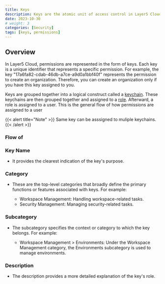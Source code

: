 ```yaml
---
title: Keys
description: Keys are the atomic unit of access control in Layer5 Cloud
date: 2023-10-30
# weight: 3
categories: [Security]
tags: [keys, permissions]
---
```


## Overview

In Layer5 Cloud, permissions are represented in the form of keys. Each key is a unique identifier that represents a specific permission. For example, the key "17a6fa82-cdab-46db-a7ce-a9d0a1bbf40f" represents the permission to create an organization. Therefore, you can create an organization only if you have this key assigned to you.

Keys are grouped together into a logical construct called a [keychain](/security/keychains). These keychains are then grouped together and assigned to a [role](/security/roles). Afterward, a role is assigned to a user. This is the general flow of how permissions are assigned to a user

{{< alert title="Note" >}}
Same key can be asssigned to muliple keychains.
{{< /alert >}}


### Flow of 

### Key Name

- It provides the clearest indication of the key's purpose.


### Category

- These are the top-level categories that broadly define the primary functions or features associated with keys. For example:

  - Workspace Management: Handling workspace-related tasks.
  - Security Management: Managing security-related tasks.

### Subcategory

- The subcategory specifies the context or category to which the key belongs. For example:

   - Workspace Management > Environments:
      Under the Workspace Management category, the Environments subcategory is used to manage environments.

### Description

- The description provides a more detailed explanation of the key's role.

